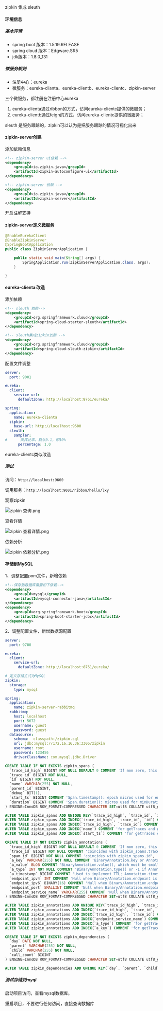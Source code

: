 zipkin 集成 sleuth

#### 环境信息
##### 基本环境
+ spring boot 版本：1.5.19.RELEASE
+ spring cloud 版本：Edgware.SR5
+ jdk版本：1.8.0_131

##### 微服务规划
+ 注册中心：eureka
+ 微服务：eureka-clianta、eureka-clientb、eureka-clientc、zipkin-server


三个微服务，都注册在注册中心eureka

1. eureka-clienta通过ribbon的方式，访问eureka-clientc提供的微服务；
2. eureka-clientb通过feign的方式，访问eureka-clientc提供的微服务；


sleuth 是服务跟踪的，zipkin可以认为是把服务跟踪的情况可视化出来


#### zipkin-server创建

添加依赖信息

```xml
<!-- zipkin-server ui依赖 -->
<dependency>
    <groupId>io.zipkin.java</groupId>
    <artifactId>zipkin-autoconfigure-ui</artifactId>
</dependency>

<!-- zipkin-server 依赖 -->
<dependency>
    <groupId>io.zipkin.java</groupId>
    <artifactId>zipkin-server</artifactId>
</dependency>

```

开启注解支持

#### zipkin-server定义微服务
```java
@EnableEurekaClient
@EnableZipkinServer
@SpringBootApplication
public class ZipkinServerApplication {

	public static void main(String[] args) {
		SpringApplication.run(ZipkinServerApplication.class, args);
	}

}
```

#### eureka-clienta 改造
添加依赖
```xml
<!-- sleuth 依赖-->
<dependency>
    <groupId>org.springframework.cloud</groupId>
    <artifactId>spring-cloud-starter-sleuth</artifactId>
</dependency>

<!-- sleuth集成zipkin依赖 -->
<dependency>
    <groupId>org.springframework.cloud</groupId>
    <artifactId>spring-cloud-sleuth-zipkin</artifactId>
</dependency>
```

配置文件调整
```yaml
server:
  port: 9001

eureka:
  client:
    service-url:
      defaultZone: http://localhost:8761/eureka/

spring:
  application:
    name: eureka-clienta
  zipkin:
    base-url: http://localhost:9600
  sleuth:
    sampler:
#      采样比率，默认0.1，即10%
      percentage: 1.0
```
eureka-clientc类似改造

##### 测试
访问：`http://localhost:9600`

调用服务：`http://localhost:9001/ribbon/hello/lxy`

观察zipkin

![zipkin 查询.png](https://i.loli.net/2019/03/21/5c93036fa28ea.png)

查看详情

![zipkin 查看详情.png](https://i.loli.net/2019/03/21/5c93036f8ca09.png)

依赖分析

![zipkin 依赖分析.png](https://i.loli.net/2019/03/21/5c93036f993ee.png)


#### 存储到MySQL
1、调整配置pom文件，新增依赖
```xml
<!--保存到数据库需要如下依赖-->
<dependency>
    <groupId>mysql</groupId>
    <artifactId>mysql-connector-java</artifactId>
</dependency>
<dependency>
    <groupId>org.springframework.boot</groupId>
    <artifactId>spring-boot-starter-jdbc</artifactId>
</dependency>
```

2、调整配置文件，新增数据源配置
```yaml
server:
  port: 9700

eureka:
  client:
    service-url:
      defaultZone: http://localhost:8761/eureka/

# 定义存储方式为MySQL
zipkin:
  storage:
    type: mysql

spring:
  application:
    name: zipkin-server-rabbitmq
  rabbitmq:
    host: localhost
    port: 5672
    username: guest
    password: guest
  datasource:
    schema:  classpath:/zipkin.sql
    url: jdbc:mysql://172.16.16.36:3306/zipkin
    username: root
    password: 123456
    driverClassName: com.mysql.jdbc.Driver
```

```sql
CREATE TABLE IF NOT EXISTS zipkin_spans (
  `trace_id_high` BIGINT NOT NULL DEFAULT 0 COMMENT 'If non zero, this means the trace uses 128 bit traceIds instead of 64 bit',
  `trace_id` BIGINT NOT NULL,
  `id` BIGINT NOT NULL,
  `name` VARCHAR(255) NOT NULL,
  `parent_id` BIGINT,
  `debug` BIT(1),
  `start_ts` BIGINT COMMENT 'Span.timestamp(): epoch micros used for endTs query and to implement TTL',
  `duration` BIGINT COMMENT 'Span.duration(): micros used for minDuration and maxDuration query'
) ENGINE=InnoDB ROW_FORMAT=COMPRESSED CHARACTER SET=utf8 COLLATE utf8_general_ci;

ALTER TABLE zipkin_spans ADD UNIQUE KEY(`trace_id_high`, `trace_id`, `id`) COMMENT 'ignore insert on duplicate';
ALTER TABLE zipkin_spans ADD INDEX(`trace_id_high`, `trace_id`, `id`) COMMENT 'for joining with zipkin_annotations';
ALTER TABLE zipkin_spans ADD INDEX(`trace_id_high`, `trace_id`) COMMENT 'for getTracesByIds';
ALTER TABLE zipkin_spans ADD INDEX(`name`) COMMENT 'for getTraces and getSpanNames';
ALTER TABLE zipkin_spans ADD INDEX(`start_ts`) COMMENT 'for getTraces ordering and range';

CREATE TABLE IF NOT EXISTS zipkin_annotations (
  `trace_id_high` BIGINT NOT NULL DEFAULT 0 COMMENT 'If non zero, this means the trace uses 128 bit traceIds instead of 64 bit',
  `trace_id` BIGINT NOT NULL COMMENT 'coincides with zipkin_spans.trace_id',
  `span_id` BIGINT NOT NULL COMMENT 'coincides with zipkin_spans.id',
  `a_key` VARCHAR(255) NOT NULL COMMENT 'BinaryAnnotation.key or Annotation.value if type == -1',
  `a_value` BLOB COMMENT 'BinaryAnnotation.value(), which must be smaller than 64KB',
  `a_type` INT NOT NULL COMMENT 'BinaryAnnotation.type() or -1 if Annotation',
  `a_timestamp` BIGINT COMMENT 'Used to implement TTL; Annotation.timestamp or zipkin_spans.timestamp',
  `endpoint_ipv4` INT COMMENT 'Null when Binary/Annotation.endpoint is null',
  `endpoint_ipv6` BINARY(16) COMMENT 'Null when Binary/Annotation.endpoint is null, or no IPv6 address',
  `endpoint_port` SMALLINT COMMENT 'Null when Binary/Annotation.endpoint is null',
  `endpoint_service_name` VARCHAR(255) COMMENT 'Null when Binary/Annotation.endpoint is null'
) ENGINE=InnoDB ROW_FORMAT=COMPRESSED CHARACTER SET=utf8 COLLATE utf8_general_ci;

ALTER TABLE zipkin_annotations ADD UNIQUE KEY(`trace_id_high`, `trace_id`, `span_id`, `a_key`, `a_timestamp`) COMMENT 'Ignore insert on duplicate';
ALTER TABLE zipkin_annotations ADD INDEX(`trace_id_high`, `trace_id`, `span_id`) COMMENT 'for joining with zipkin_spans';
ALTER TABLE zipkin_annotations ADD INDEX(`trace_id_high`, `trace_id`) COMMENT 'for getTraces/ByIds';
ALTER TABLE zipkin_annotations ADD INDEX(`endpoint_service_name`) COMMENT 'for getTraces and getServiceNames';
ALTER TABLE zipkin_annotations ADD INDEX(`a_type`) COMMENT 'for getTraces';
ALTER TABLE zipkin_annotations ADD INDEX(`a_key`) COMMENT 'for getTraces';

CREATE TABLE IF NOT EXISTS zipkin_dependencies (
  `day` DATE NOT NULL,
  `parent` VARCHAR(255) NOT NULL,
  `child` VARCHAR(255) NOT NULL,
  `call_count` BIGINT
) ENGINE=InnoDB ROW_FORMAT=COMPRESSED CHARACTER SET=utf8 COLLATE utf8_general_ci;

ALTER TABLE zipkin_dependencies ADD UNIQUE KEY(`day`, `parent`, `child`);
```

##### 测试存储到myql

启动项目访问，查看mysql数据库。

重启项目，不要进行任何访问，直接查询数据库